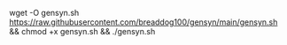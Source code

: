 wget -O gensyn.sh https://raw.githubusercontent.com/breaddog100/gensyn/main/gensyn.sh && chmod +x gensyn.sh && ./gensyn.sh
